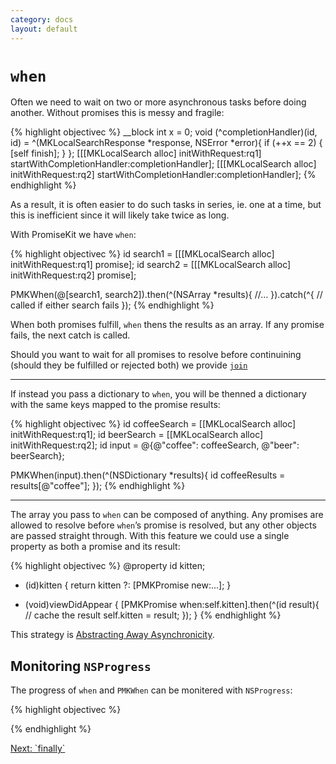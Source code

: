 ```yaml
---
category: docs
layout: default
---
```


# `when`

Often we need to wait on two or more asynchronous tasks before doing another. Without promises this is messy and fragile:

{% highlight objectivec %}
__block int x = 0;
void (^completionHandler)(id, id) = ^(MKLocalSearchResponse *response, NSError *error){
    if (++x == 2) {
        [self finish];
    }
};
[[[MKLocalSearch alloc] initWithRequest:rq1] startWithCompletionHandler:completionHandler];
[[[MKLocalSearch alloc] initWithRequest:rq2] startWithCompletionHandler:completionHandler];
{% endhighlight %}

As a result, it is often easier to do such tasks in series, ie. one at a time, but this is inefficient since it will likely take twice as long.

With PromiseKit we have `when`:

{% highlight objectivec %}
id search1 = [[[MKLocalSearch alloc] initWithRequest:rq1] promise];
id search2 = [[[MKLocalSearch alloc] initWithRequest:rq2] promise];

PMKWhen(@[search1, search2]).then(^(NSArray *results){
    //…
}).catch(^{
    // called if either search fails
});
{% endhighlight %}

When both promises fulfill, `when` thens the results as an array. If any promise fails, the next catch is called.

<aside>Should you want to wait for all promises to resolve before continuining (should they be fulfilled or rejected both) we provide <code><a class="external-link" href="http://cocoadocs.org/docsets/PromiseKit/1.4.2/Classes/PMKPromise.html#//api/name/join:">join</a></code></aside>

<hr>

If instead you pass a dictionary to `when`, you will be thenned a dictionary with the same keys mapped to the promise results:

{% highlight objectivec %}
id coffeeSearch = [[MKLocalSearch alloc] initWithRequest:rq1];
id beerSearch = [[MKLocalSearch alloc] initWithRequest:rq2];
id input = @{@"coffee": coffeeSearch, @"beer": beerSearch};

PMKWhen(input).then(^(NSDictionary *results){
    id coffeeResults = results[@"coffee"];
});
{% endhighlight %}

<hr>

The array you pass to `when` can be composed of anything. Any promises are allowed to resolve before `when`’s promise is resolved, but any other objects are passed straight through. With this feature we could use a single property as both a promise and its result:

{% highlight objectivec %}
@property id kitten;

- (id)kitten {
    return kitten ?: [PMKPromise new:…];
}

- (void)viewDidAppear {
    [PMKPromise when:self.kitten].then(^(id result){
        // cache the result
        self.kitten = result;
    });
}
{% endhighlight %}

This strategy is [Abstracting Away Asynchronicity](/abstracting-away-asynchronicity).


## Monitoring `NSProgress`

The progress of `when` and `PMKWhen` can be monitered with `NSProgress`:

{% highlight objectivec %}



{% endhighlight %}


<div><a class="pagination" href="/finally">Next: `finally`</a></div>
